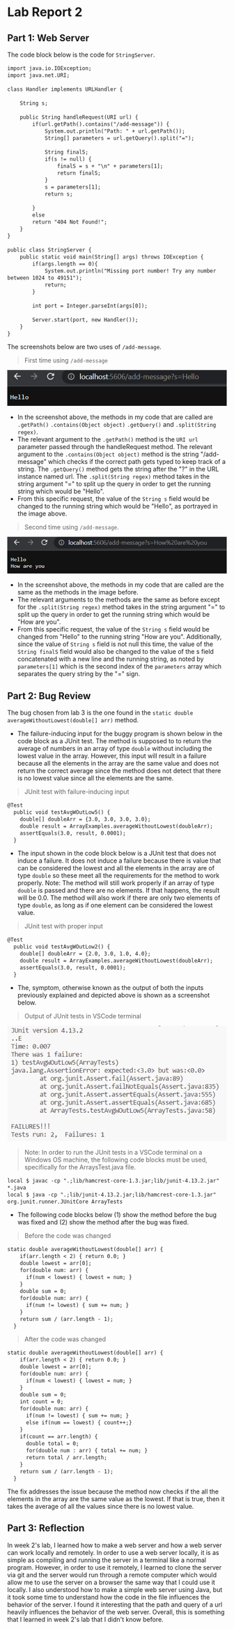 # Lab Report 2

## Part 1: Web Server

The code block below is the code for ```StringServer```.

```
import java.io.IOException;
import java.net.URI;

class Handler implements URLHandler {

    String s;

    public String handleRequest(URI url) {
        if(url.getPath().contains("/add-message")) {
            System.out.println("Path: " + url.getPath());
            String[] parameters = url.getQuery().split("=");
            
            String finalS;
            if(s != null) {
                finalS = s + "\n" + parameters[1];
                return finalS;
            }
            s = parameters[1];
            return s;

        }
        else
        return "404 Not Found!";
    }
}

public class StringServer {
    public static void main(String[] args) throws IOException {
        if(args.length == 0){
            System.out.println("Missing port number! Try any number between 1024 to 49151");
            return;
        }

        int port = Integer.parseInt(args[0]);

        Server.start(port, new Handler());
    }
}
```

The screenshots below are two uses of ```/add-message```.

> First time using ```/add-message```

![Image](StringServerAdd1.png)

* In the screenshot above, the methods in my code that are called are ```.getPath()``` ```.contains(Object object)``` ```.getQuery()``` and ```.split(String regex)```.
* The relevant argument to the ```.getPath()``` method is the ```URI url``` parameter passed through the handleRequest method.  The relevant argument to the ```.contains(Object object)``` method is the string "/add-message" which checks if the correct path gets typed to keep track of a string.  The ```.getQuery()``` method gets the string after the "?" in the URL instance named url. The ```.split(String regex)``` method takes in the string argument "=" to split up the query in order to get the running string which would be "Hello". 
* From this specific request, the value of the ```String s``` field would be changed to the running string which would be "Hello", as portrayed in the image above.

> Second time using ```/add-message```.

![Image](StringServerAdd2.png)

* In the screenshot above, the methods in my code that are called are the same as the methods in the image before.
* The relevant arguments to the methods are the same as before except for the ```.split(String regex)``` method takes in the string argument "=" to split up the query in order to get the running string which would be "How are you". 
* From this specific request, the value of the ```String s``` field would be changed from "Hello" to the running string "How are you".  Additionally, since the value of ```String s``` field is not null this time, the value of the ```String finalS``` field would also be changed to the value of the s field concatenated with a new line and the running string, as noted by ```parameters[1]``` which is the second index of the ```parameters``` array which separates the query string by the "=" sign.


## Part 2: Bug Review

The bug chosen from lab 3 is the one found in the ```static double averageWithoutLowest(double[] arr)``` method.

* The failure-inducing input for the buggy program is shown below in the code block as a JUnit test.  The method is supposed to to return the average of numbers in an array of type ```double``` without including the lowest value in the array.  However, this input will result in a failure because all the elements in the array are the same value and does not return the correct average since the method does not detect that there is no lowest value since all the elements are the same.

> JUnit test with failure-inducing input

```
@Test
  public void testAvgWOutLow5() {
    double[] doubleArr = {3.0, 3.0, 3.0, 3.0};
    double result = ArrayExamples.averageWithoutLowest(doubleArr);
    assertEquals(3.0, result, 0.0001);
  }
```

* The input shown in the code block below is a JUnit test that does not induce a failure.  It does not induce a failure because there is value that can be considered the lowest and all the elements in the array are of type ```double``` so these meet all the requirements for the method to work properly.
Note: The method will still work properly if an array of type ```double``` is passed and there are no elements.  If that happens, the result will be 0.0. The method will also work if there are only two elements of type ```double```, as long as if one element can be considered the lowest value.

> JUnit test with proper input

```
@Test
  public void testAvgWOutLow2() {
    double[] doubleArr = {2.0, 3.0, 1.0, 4.0};
    double result = ArrayExamples.averageWithoutLowest(doubleArr);
    assertEquals(3.0, result, 0.0001);
  }
```

* The, symptom, otherwise known as the output of both the inputs previously explained and depicted above is shown as a screenshot below.  

> Output of JUnit tests in VSCode terminal

![Image](SymptomJUnitLab3.png)

> Note: In order to run the JUnit tests in a VSCode terminal on a Windows OS machine, the following code blocks must be used, specifically for the ArraysTest.java file.

```
local $ javac -cp ".;lib/hamcrest-core-1.3.jar;lib/junit-4.13.2.jar" *.java
local $ java -cp ".;lib/junit-4.13.2.jar;lib/hamcrest-core-1.3.jar" org.junit.runner.JUnitCore ArrayTests
```

* The following code blocks below (1) show the method before the bug was fixed and (2) show the method after the bug was fixed.

> Before the code was changed

```
static double averageWithoutLowest(double[] arr) {
    if(arr.length < 2) { return 0.0; }
    double lowest = arr[0];
    for(double num: arr) {
      if(num < lowest) { lowest = num; }
    }
    double sum = 0;
    for(double num: arr) {
      if(num != lowest) { sum += num; }
    }
    return sum / (arr.length - 1);
  }
```

> After the code was changed

```
static double averageWithoutLowest(double[] arr) {
    if(arr.length < 2) { return 0.0; }
    double lowest = arr[0];
    for(double num: arr) {
      if(num < lowest) { lowest = num; }
    }
    double sum = 0;
    int count = 0;
    for(double num: arr) {
      if(num != lowest) { sum += num; }
      else if(num == lowest) { count++;}
    }
    if(count == arr.length) {
      double total = 0; 
      for(double num : arr) { total += num; }
      return total / arr.length;
    }
    return sum / (arr.length - 1);
  }
```

The fix addresses the issue because the method now checks if the all the elements in the array are the same value as the lowest.  If that is true, then it takes the average of all the values since there is no lowest value.

## Part 3: Reflection

In week 2's lab, I learned how to make a web server and how a web server can work locally and remotely.  In order to use a web server locally, it is as simple as compiling and running the server in a terminal like a normal program.  However, in order to use it remotely, I learned to clone the server via git and the server would run through a remote computer which would allow me to use the server on a browser the same way that I could use it locally.  I also understood how to make a simple web server using Java, but it took some time to understand how the code in the file influences the behavior of the server.  I found it interesting that the path and query of a url heavily influences the behavior of the web server.  Overall, this is something that I learned in week 2's lab that I didn't know before.
